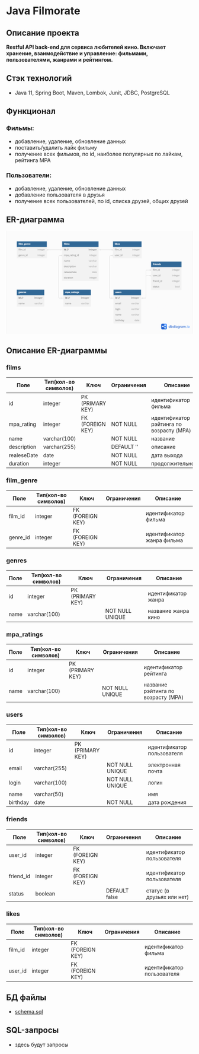 # Java Filmorate
## Описание проекта
**Restful API back-end для сервиса любителей кино. Включает хранение, взаимодействие и управление: 
фильмами, пользователями, жанрами и рейтингом.**

## Стэк технологий
- Java 11, Spring Boot, Maven, Lombok, Junit, JDBC, PostgreSQL

## Функционал
### Фильмы:
- добавление, удаление, обновление данных
- поставить/удалить лайк фильму
- получение всех фильмов, по id, наиболее популярных по лайкам, рейтинга MPA
### Пользователи:
- добавление, удаление, обновление данных
- добавление пользователя в друзья
- получение всех пользователей, по id, списка друзей, общих друзей

## ER-диаграмма
![img.png](ER-diagram.png)

## Описание ER-диаграммы
### films
| Поле | Тип(кол-во символов) | Ключ | Ограничения | Описание |
| --- | --- | --- | -- | --- |
| id | integer | PK (PRIMARY KEY) |  | идентификатор фильма |
| mpa_rating | integer | FK (FOREIGN KEY) | NOT NULL | идентификатор рэйтинга по возрасту (MPA) |
| name | varchar(100) |  | NOT NULL | название |
| description | varchar(255) |  | DEFAULT '' | описание |
| realeseDate | date |  | NOT NULL | дата выхода |
| duration | integer |  | NOT NULL | продолжительность |

### film_genre
| Поле | Тип(кол-во символов) | Ключ | Ограничения | Описание |
| --- | --- | --- | -- | --- |
| film_id | integer | FK (FOREIGN KEY) |  | идентификатор фильма |
| genre_id | integer | FK (FOREIGN KEY) |  | идентификатор жанра фильма |

### genres
| Поле | Тип(кол-во символов) | Ключ | Ограничения | Описание            |
| --- | --- | --- | -- |---------------------|
| id | integer | PK (PRIMARY KEY) |  | идентификатор жанра |
| name | varchar(100) |  | NOT NULL UNIQUE | название жанра кино |

### mpa_ratings
| Поле | Тип(кол-во символов) | Ключ | Ограничения | Описание |
| --- | --- | --- | -- | --- |
| id | integer | PK (PRIMARY KEY) |  | идентификатор рейтинга |
| name | varchar(100) |  | NOT NULL UNIQUE | название рэйтинга по возрасту (MPA) |

### users
| Поле | Тип(кол-во символов) | Ключ | Ограничения | Описание |
| --- | --- | --- | -- | --- |
| id | integer | PK (PRIMARY KEY) |  | идентификатор пользователя |
| email | varchar(255) |  | NOT NULL UNIQUE | электронная почта |
| login | varchar(100) |  | NOT NULL UNIQUE | логин |
| name | varchar(50) |  |  | имя |
| birthday | date |  | NOT NULL | дата рождения |

### friends
| Поле | Тип(кол-во символов) | Ключ | Ограничения | Описание |
| --- | --- | --- | -- | --- |
| user_id | integer | FK (FOREIGN KEY) |  | идентификатор пользователя |
| friend_id | integer | FK (FOREIGN KEY) |  | идентификатор пользователя |
| status | boolean |  | DEFAULT false | статус (в друзьях или нет) |

### likes
| Поле | Тип(кол-во символов) | Ключ | Ограничения | Описание |
| --- | --- | --- | -- | --- |
| film_id | integer | FK (FOREIGN KEY) |  | идентификатор фильма |
| user_id | integer | FK (FOREIGN KEY) |  | идентификатор пользователя |

## БД файлы
- [schema.sql](src/main/resources/schema.sql)

## SQL-запросы
- здесь будут запросы